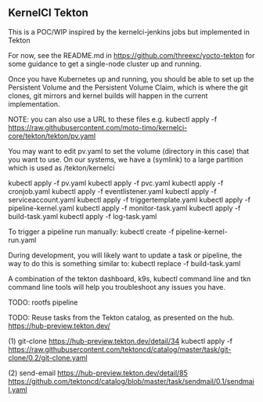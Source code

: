 KernelCI Tekton
---------------

This is a POC/WIP inspired by the kernelci-jenkins jobs but implemented in Tekton

For now, see the README.md in https://github.com/threexc/yocto-tekton for some guidance to get a single-node cluster up and running.

Once you have Kubernetes up and running, you should be able to set up the Persistent Volume and the Persistent Volume Claim, which is where the git clones, git mirrors and kernel builds will happen in the current implementation.

NOTE: you can also use a URL to these files e.g.
kubectl apply -f https://raw.githubusercontent.com/moto-timo/kernelci-core/tekton/tekton/pv.yaml

You may want to edit pv.yaml to set the volume (directory in this case) that you want to use. On our systems, we have a (symlink) to a large partition which is used as /tekton/kernelci

kubectl apply -f pv.yaml
kubectl apply -f pvc.yaml
kubectl apply -f cronjob.yaml
kubectl apply -f eventlistener.yaml
kubectl apply -f serviceaccount.yaml
kubectl apply -f triggertemplate.yaml
kubectl apply -f pipeline-kernel.yaml
kubectl apply -f monitor-task.yaml
kubectl apply -f build-task.yaml
kubectl apply -f log-task.yaml

To trigger a pipeline run manually:
kubectl create -f pipeline-kernel-run.yaml

During development, you will likely want to update a task or pipeline, the way to do this is something similar to:
kubectl replace -f build-task.yaml

A combination of the tekton dashboard, k9s, kubectl command line and tkn command line tools will help you troubleshoot any issues you have.

TODO: rootfs pipeline

TODO:
Reuse tasks from the Tekton catalog, as presented on the hub.
https://hub-preview.tekton.dev/

(1) git-clone
https://hub-preview.tekton.dev/detail/34
kubectl apply -f https://raw.githubusercontent.com/tektoncd/catalog/master/task/git-clone/0.2/git-clone.yaml

(2) send-email
https://hub-preview.tekton.dev/detail/85
https://github.com/tektoncd/catalog/blob/master/task/sendmail/0.1/sendmail.yaml
